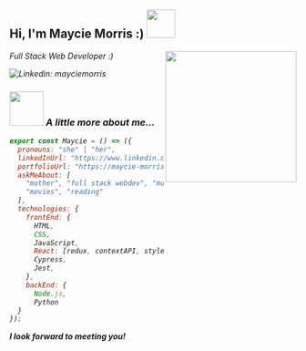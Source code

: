 <h2> Hi, I'm Maycie Morris :) <img src="https://media.giphy.com/media/2Ygy0khwewLgMSYM0t/giphy.gif" width="50"></h2>
<img align='right' src="https://media.giphy.com/media/f6hnhHkks8bk4jwjh3/giphy.gif" width="230">
<p><em>Full Stack Web Developer :)

![Linkedin: mayciemorris](https://img.shields.io/badge/-mayciemorris-blue?style=flat-square&logo=Linkedin&logoColor=white&link=https://https://www.linkedin.com/in/mayciemorris/)


### <img src="https://media.giphy.com/media/AzA3AoYdrm7KRUlutU/giphy.gif" width="60"> A little more about me...  

```javascript
export const Maycie = () => ({
  pronouns: "she" | "her",
  linkedInUrl: "https://www.linkedin.com/in/mayciemorris/"
  portfolioUrl: "https://maycie-morris.vercel.app/",
  askMeAbout: [
    "mother", "full stack webdev", "music",
    "movies", "reading"
  ],
  technologies: {
    frontEnd: {
      HTML,
      CSS,
      JavaScript,
      React: [redux, contextAPI, styled-components, material-ui, bootstrap],
      Cypress,
      Jest,
    },
    backEnd: {
      Node.js,
      Python
  }
});
```

<b>I look forward to meeting you!</b>
